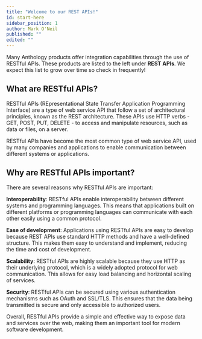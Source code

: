 ```yaml
---
title: "Welcome to our REST APIs!"
id: start-here
sidebar_position: 1
author: Mark O'Neil
published: ""
edited: ""
---
```


<VersioningTracker frontMatter={frontMatter}/>

Many Anthology products offer integration capabilities through the use of RESTful APIs. These products are listed to the left under **REST APIs**. We expect this list to grow over time so check in frequently!

## What are RESTful APIs?

RESTful APIs (REpresentational State Transfer Application Programming Interface) are a type of web service API that follow a set of architectural principles, known as the REST architecture. These APIs use HTTP verbs - GET, POST, PUT, DELETE - to access and manipulate resources, such as data or files, on a server.

RESTful APIs have become the most common type of web service API, used by many companies and applications to enable communication between different systems or applications.

## Why are RESTful APIs important?

There are several reasons why RESTful APIs are important:

**Interoperability**: RESTful APIs enable interoperability between different systems and programming languages. This means that applications built on different platforms or programming languages can communicate with each other easily using a common protocol.

**Ease of development**: Applications using RESTful APIs are easy to develop because REST APIs use standard HTTP methods and have a well-defined structure. This makes them easy to understand and implement, reducing the time and cost of development.

**Scalability**: RESTful APIs are highly scalable because they use HTTP as their underlying protocol, which is a widely adopted protocol for web communication. This allows for easy load balancing and horizontal scaling of services.

**Security**: RESTful APIs can be secured using various authentication mechanisms such as OAuth and SSL/TLS. This ensures that the data being transmitted is secure and only accessible to authorized users.

Overall, RESTful APIs provide a simple and effective way to expose data and services over the web, making them an important tool for modern software development.
<AuthorBox frontMatter={frontMatter}/>
